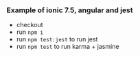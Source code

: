### Example of ionic 7.5, angular and jest

- checkout
- run `npm i`
- run `npm test:jest` to run jest
- run `npm test` to run karma + jasmine
